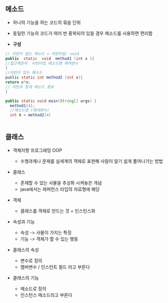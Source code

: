 메소드
-----
* 하나의 기능을 하는 코드의 묶음 단위
* 동일한 기능의 코드가 여러 번 중복되어 있을 경우 메소드를 사용하면 편리함

* **구성**
```java
// 리턴이 없는 메소드 = 리턴타입: void
public  static  void  method1 (int x ){
//접근제한자  리턴타입 메소드명 매개변수
}
//리턴이 있는 메소드
punlic static int method2 (int x){
return x*x;
// 리턴과 함게 메소드 종료
}

public static void main(String[] args) {
  method1(4);
  //메소드명 (매개변수)
  int k = method2(4)
 
```

클래스
----
* 객체지항 프로그래밍 OOP
  + 수행과제나 문제를 실세계의 객체로 표현해 사람이 알기 쉽게 풀어나가는 방법

* 클래스
  + 존재할 수 있는 사물을 추상화 시켜놓은 개념
  + java에서는 레퍼런스 타입의 자료형에 해당
 
* 객체
  + 클래스를 객체로 만드는 것 = 인스턴스화
 
* 속성과 기능
   + 속성 -> 사물이 가지는 특징
   + 기능 -> 객체가 할 수 있는 행동
 
* 클래스의 속성
  + 변수로 정의
  + 맴버변수 / 인스턴트 필드 라고 부른다
    
* 클래스의 기능
  + 메소드로 정의
  + 인스턴스 메소드라고 부른다
